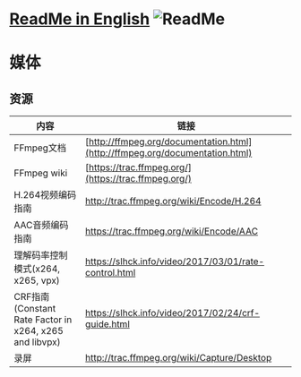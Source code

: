 # [ReadMe in English](https://github.com/Mararsh/MyBox_data/tree/master/medias/en)  ![ReadMe](https://mararsh.github.io/MyBox_data/iconGo.png)   

# 媒体

## 资源   
| 内容 | 链接 |    
| --- | --- |    
| FFmpeg文档            | [http://ffmpeg.org/documentation.html](http://ffmpeg.org/documentation.html) |           
| FFmpeg wiki  | [https://trac.ffmpeg.org/](https://trac.ffmpeg.org/) |        
| H.264视频编码指南 | http://trac.ffmpeg.org/wiki/Encode/H.264 |
| AAC音频编码指南  | https://trac.ffmpeg.org/wiki/Encode/AAC |
| 理解码率控制模式(x264, x265, vpx)  | https://slhck.info/video/2017/03/01/rate-control.html   |
| CRF指南(Constant Rate Factor in x264, x265 and libvpx) | https://slhck.info/video/2017/02/24/crf-guide.html   |
| 录屏 | http://trac.ffmpeg.org/wiki/Capture/Desktop  |
     
    



